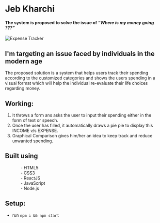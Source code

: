 # Jeb Kharchi

#### The system is proposed to solve the issue of _“Where is my money going ???”_  
![Expense Tracker](https://i.ibb.co/Njh09Zz/jeb-kharchi.jpg)


## I'm targeting an issue faced by individuals in the modern age  

The proposed solution is a system that helps users track their spending according to the customized categories and shows the users spending in a visual format which will help the individual re-evaluate their life choices regarding money.

 
## Working:
1. It throws a form ans asks the user to input their spending either in the form of text or speech.  
2. Once the user has filled, it automatically draws a pie pie to display this INCOME v/s EXPENSE.
3. Graphical Comparison gives him/her an idea to keep track and reduce unwanted spending.  


## Built using  
  &nbsp;&nbsp;&nbsp;&nbsp;&nbsp;&nbsp;&nbsp;&nbsp;&nbsp;&nbsp;&nbsp;&nbsp;           - HTML5  
  &nbsp;&nbsp;&nbsp;&nbsp;&nbsp;&nbsp;&nbsp;&nbsp;&nbsp;&nbsp;&nbsp;&nbsp;           - CSS3  
  &nbsp;&nbsp;&nbsp;&nbsp;&nbsp;&nbsp;&nbsp;&nbsp;&nbsp;&nbsp;&nbsp;&nbsp;           - ReactJS  
  &nbsp;&nbsp;&nbsp;&nbsp;&nbsp;&nbsp;&nbsp;&nbsp;&nbsp;&nbsp;&nbsp;&nbsp;           - JavaScript   
  &nbsp;&nbsp;&nbsp;&nbsp;&nbsp;&nbsp;&nbsp;&nbsp;&nbsp;&nbsp;&nbsp;&nbsp;           - Node.js     


## Setup:
- run ```npm i && npm start```
 
